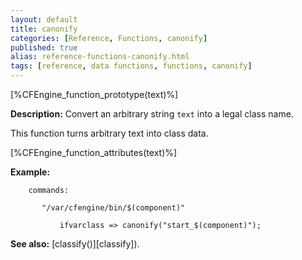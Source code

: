 ```yaml
---
layout: default
title: canonify
categories: [Reference, Functions, canonify]
published: true
alias: reference-functions-canonify.html
tags: [reference, data functions, functions, canonify]
---
```


[%CFEngine_function_prototype(text)%]

**Description:** Convert an arbitrary string `text` into a legal class name.

This function turns arbitrary text into class data.

[%CFEngine_function_attributes(text)%]

**Example:**  


```cf3
    commands:

       "/var/cfengine/bin/$(component)"

           ifvarclass => canonify("start_$(component)");
```

**See also:** [classify()][classify]).
